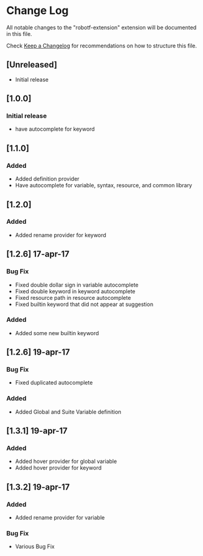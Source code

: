 # Change Log
All notable changes to the "robotf-extension" extension will be documented in this file.

Check [Keep a Changelog](http://keepachangelog.com/) for recommendations on how to structure this file.

## [Unreleased]
- Initial release

## [1.0.0]
### Initial release
- have autocomplete for keyword

## [1.1.0]
### Added
- Added definition provider
- Have autocomplete for variable, syntax, resource, and common library

## [1.2.0]
### Added
- Added rename provider for keyword

## [1.2.6] 17-apr-17
### Bug Fix
- Fixed double dollar sign in variable autocomplete
- Fixed double keyword in keyword autocomplete
- Fixed resource path in resource autocomplete
- Fixed builtin keyword that did not appear at suggestion
### Added
- Added some new builtin keyword

## [1.2.6] 19-apr-17
### Bug Fix
- Fixed duplicated autocomplete
### Added
- Added Global and Suite Variable definition

## [1.3.1] 19-apr-17
### Added
- Added hover provider for global variable
- Added hover provider for keyword

## [1.3.2] 19-apr-17
### Added
- Added rename provider for variable
### Bug Fix
- Various Bug Fix